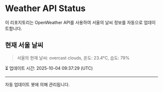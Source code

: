 
# Weather API Status

이 리포지토리는 OpenWeather API를 사용하여 서울의 날씨 정보를 자동으로 업데이트합니다.

## 현재 서울 날씨
> 서울의 현재 날씨: overcast clouds, 온도: 23.4°C, 습도: 79%

⏳ 업데이트 시간: 2025-10-04 09:37:29 (UTC)

---
자동 업데이트 봇에 의해 관리됩니다.
